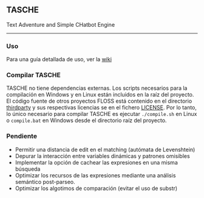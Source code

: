 ## TASCHE
Text Adventure and Simple CHatbot Engine
***

### Uso
Para una guía detallada de uso, ver la [wiki](https://github.com/MiguelMJ/TASCHE/wiki)

### Compilar TASCHE
TASCHE no tiene dependencias externas. Los scripts necesarios para la compilación en Windows y en Linux están incluidos en la raíz del proyecto. El código fuente de otros proyectos FLOSS está contenido en el directorio [thirdparty](thirdparty) y sus respectivas licencias se en el fichero [LICENSE](LICENSE). Por lo tanto, lo único necesario para compilar TASCHE es ejecutar `./compile.sh` en Linux o `compile.bat` en Windows desde el directorio raíz del proyecto.

### Pendiente
- Permitir una distancia de edit en el matching (autómata de Levenshtein)
- Depurar la interacción entre variables dinámicas y patrones omisibles
- Implementar la opción de cachear las expresiones en una misma búsqueda
- Optimizar los recursos de las expresiones mediante una análisis semántico post-parseo.
- Optimizar los algotimos de comparación (evitar el uso de substr)
